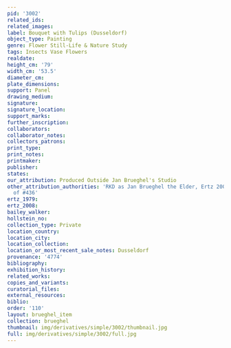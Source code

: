 ```yaml
---
pid: '3002'
related_ids: 
related_images: 
label: Bouquet with Tulips (Dusseldorf)
object_type: Painting
genre: Flower Still-Life & Nature Study
tags: Insects Vase Flowers
realdate: 
height_cm: '79'
width_cm: '53.5'
diameter_cm: 
plate_dimensions: 
support: Panel
drawing_medium: 
signature: 
signature_location: 
support_marks: 
further_inscription: 
collaborators: 
collaborator_notes: 
collectors_patrons: 
print_type: 
print_notes: 
printmaker: 
publisher: 
states: 
our_attribution: Produced Outside Jan Brueghel's Studio
other_attribution_authorities: 'RKD as Jan Brueghel the Elder, Ertz 2008-10, Variant
  of #436'
ertz_1979: 
ertz_2008: 
bailey_walker: 
hollstein_no: 
collection_type: Private
location_country: 
location_city: 
location_collection: 
location_or_most_recent_sale_notes: Dusseldorf
provenance: '4774'
bibliography: 
exhibition_history: 
related_works: 
copies_and_variants: 
curatorial_files: 
external_resources: 
biblio: 
order: '110'
layout: brueghel_item
collection: brueghel
thumbnail: img/derivatives/simple/3002/thumbnail.jpg
full: img/derivatives/simple/3002/full.jpg
---
```

